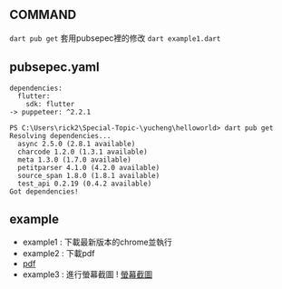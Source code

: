 ## COMMAND
```dart pub get``` 套用pubsepec裡的修改
```dart example1.dart```
## pubsepec.yaml
```
dependencies:
  flutter:
    sdk: flutter
-> puppeteer: ^2.2.1 
```
```
PS C:\Users\rick2\Special-Topic-\yucheng\helloworld> dart pub get
Resolving dependencies...
  async 2.5.0 (2.8.1 available)
  charcode 1.2.0 (1.3.1 available)
  meta 1.3.0 (1.7.0 available)
  petitparser 4.1.0 (4.2.0 available)
  source_span 1.8.0 (1.8.1 available)
  test_api 0.2.19 (0.4.2 available)
Got dependencies!
```
## example
* example1 : 下載最新版本的chrome並執行
* example2 : 下載pdf
* [pdf](dart.pdf)
* example3 : 進行螢幕截圖
! [螢幕截圖](github.png)